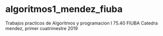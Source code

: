 # algoritmos1_mendez_fiuba
  Trabajos practicos de Algoritmos y programacion I 75.40 FIUBA
  Catedra mendez, primer cuatrimestre 2019
